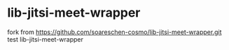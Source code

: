 # lib-jitsi-meet-wrapper
fork from https://github.com/soareschen-cosmo/lib-jitsi-meet-wrapper.git
test lib-jitsi-meet-wrapper
